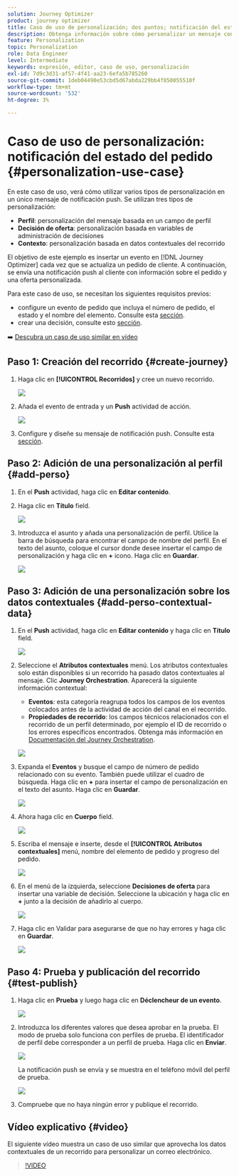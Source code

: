 ```yaml
---
solution: Journey Optimizer
product: journey optimizer
title: Caso de uso de personalización; dos puntos; notificación del estado del pedido
description: Obtenga información sobre cómo personalizar un mensaje con información de perfil, decisión de oferta y contexto.
feature: Personalization
topic: Personalization
role: Data Engineer
level: Intermediate
keywords: expresión, editor, caso de uso, personalización
exl-id: 7d9c3d31-af57-4f41-aa23-6efa5b785260
source-git-commit: 1deb04490e53cbd5d67abda229bb4f850055510f
workflow-type: tm+mt
source-wordcount: '532'
ht-degree: 3%

---
```


# Caso de uso de personalización: notificación del estado del pedido {#personalization-use-case}

En este caso de uso, verá cómo utilizar varios tipos de personalización en un único mensaje de notificación push. Se utilizan tres tipos de personalización:

* **Perfil**: personalización del mensaje basada en un campo de perfil
* **Decisión de oferta**: personalización basada en variables de administración de decisiones
* **Contexto**: personalización basada en datos contextuales del recorrido

El objetivo de este ejemplo es insertar un evento en [!DNL Journey Optimizer] cada vez que se actualiza un pedido de cliente. A continuación, se envía una notificación push al cliente con información sobre el pedido y una oferta personalizada.

Para este caso de uso, se necesitan los siguientes requisitos previos:

* configure un evento de pedido que incluya el número de pedido, el estado y el nombre del elemento. Consulte esta [sección](../event/about-events.md).
* crear una decisión, consulte esto [sección](../offers/offer-activities/create-offer-activities.md).

➡️ [Descubra un caso de uso similar en vídeo](#video)

## Paso 1: Creación del recorrido {#create-journey}

1. Haga clic en **[!UICONTROL Recorridos]** y cree un nuevo recorrido.

   ![](assets/perso-uc4.png)

1. Añada el evento de entrada y un **Push** actividad de acción.

   ![](assets/perso-uc5.png)

1. Configure y diseñe su mensaje de notificación push. Consulte esta [sección](../push/create-push.md).

## Paso 2: Adición de una personalización al perfil {#add-perso}

1. En el **Push** actividad, haga clic en **Editar contenido**.

1. Haga clic en **Título** field.

   ![](assets/perso-uc2.png)

1. Introduzca el asunto y añada una personalización de perfil. Utilice la barra de búsqueda para encontrar el campo de nombre del perfil. En el texto del asunto, coloque el cursor donde desee insertar el campo de personalización y haga clic en **+** icono. Haga clic en **Guardar**.

   ![](assets/perso-uc3.png)

## Paso 3: Adición de una personalización sobre los datos contextuales {#add-perso-contextual-data}

1. En el **Push** actividad, haga clic en **Editar contenido** y haga clic en **Título** field.

   ![](assets/perso-uc9.png)

1. Seleccione el **Atributos contextuales** menú. Los atributos contextuales solo están disponibles si un recorrido ha pasado datos contextuales al mensaje. Clic **Journey Orchestration**. Aparecerá la siguiente información contextual:

   * **Eventos**: esta categoría reagrupa todos los campos de los eventos colocados antes de la actividad de acción del canal en el recorrido.
   * **Propiedades de recorrido**: los campos técnicos relacionados con el recorrido de un perfil determinado, por ejemplo el ID de recorrido o los errores específicos encontrados. Obtenga más información en [Documentación del Journey Orchestration](../building-journeys/expression/journey-properties.md).

   ![](assets/perso-uc10.png)

1. Expanda el **Eventos** y busque el campo de número de pedido relacionado con su evento. También puede utilizar el cuadro de búsqueda. Haga clic en **+** para insertar el campo de personalización en el texto del asunto. Haga clic en **Guardar**.

   ![](assets/perso-uc11.png)

1. Ahora haga clic en **Cuerpo** field.

   ![](assets/perso-uc12.png)

1. Escriba el mensaje e inserte, desde el **[!UICONTROL Atributos contextuales]** menú, nombre del elemento de pedido y progreso del pedido.

   ![](assets/perso-uc13.png)

1. En el menú de la izquierda, seleccione **Decisiones de oferta** para insertar una variable de decisión. Seleccione la ubicación y haga clic en **+** junto a la decisión de añadirlo al cuerpo.

   ![](assets/perso-uc14.png)

1. Haga clic en Validar para asegurarse de que no hay errores y haga clic en **Guardar**.

   ![](assets/perso-uc15.png)

## Paso 4: Prueba y publicación del recorrido {#test-publish}

1. Haga clic en **Prueba** y luego haga clic en **Déclencheur de un evento**.

   ![](assets/perso-uc17.png)

1. Introduzca los diferentes valores que desea aprobar en la prueba. El modo de prueba solo funciona con perfiles de prueba. El identificador de perfil debe corresponder a un perfil de prueba. Haga clic en **Enviar**.

   ![](assets/perso-uc18.png)

   La notificación push se envía y se muestra en el teléfono móvil del perfil de prueba.

   ![](assets/perso-uc19.png)

1. Compruebe que no haya ningún error y publique el recorrido.

## Vídeo explicativo {#video}

El siguiente vídeo muestra un caso de uso similar que aprovecha los datos contextuales de un recorrido para personalizar un correo electrónico.

>[!VIDEO](https://video.tv.adobe.com/v/3425027?quality=12)
